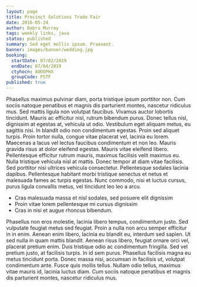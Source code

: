 ```yaml
---
layout: page
title: Precinct Solutions Trade Fair
date: 2016-05-24
author: Debra Murray
tags: weekly links, java
status: published
summary: Sed eget mollis ipsum. Praesent.
banner: images/banner/wedding.jpg
booking:
  startDate: 07/02/2019
  endDate: 07/04/2019
  ctyhocn: AUOOPHX
  groupCode: PSTF
published: true
---
```

Phasellus maximus pulvinar diam, porta tristique ipsum porttitor non. Cum sociis natoque penatibus et magnis dis parturient montes, nascetur ridiculus mus. Sed mattis ligula non volutpat faucibus. Vivamus auctor lobortis tincidunt. Mauris ac efficitur nisl, rutrum bibendum purus. Donec tellus nisl, dignissim at egestas at, vehicula ut odio. Vestibulum eget aliquam metus, eu sagittis nisi. In blandit odio non condimentum egestas. Proin sed aliquet turpis.
Proin tortor nulla, congue vitae placerat vel, lacinia eu lorem. Maecenas a lacus vel lectus faucibus condimentum et non leo. Mauris gravida risus at dolor eleifend egestas. Mauris vitae eleifend libero. Pellentesque efficitur rutrum mauris, maximus facilisis velit maximus eu. Nulla tristique vehicula nisl at mattis. Donec tempor at diam vitae facilisis. Sed porttitor nisi ultrices vehicula consectetur. Pellentesque sodales lacinia dapibus. Pellentesque habitant morbi tristique senectus et netus et malesuada fames ac turpis egestas. Nunc commodo, nisi et luctus cursus, purus ligula convallis metus, vel tincidunt leo leo a arcu.

* Cras malesuada massa et nisl sodales, sed posuere elit dignissim
* Proin vitae lorem pellentesque mi cursus dignissim
* Cras in nisi et augue rhoncus bibendum.

Phasellus non eros molestie, lacinia libero tempus, condimentum justo. Sed vulputate feugiat metus sed feugiat. Proin a nulla non arcu semper efficitur in in enim. Aenean enim libero, lacinia eu blandit eu, interdum sed sapien. Ut sed nulla in quam mattis blandit. Aenean risus libero, feugiat ornare orci vel, placerat pretium enim. Duis tristique odio ac condimentum fringilla. Sed vel pretium justo, at facilisis turpis. In id sem purus. Phasellus facilisis magna eu metus tincidunt porta. Donec massa nisi, accumsan in facilisis ut, volutpat condimentum ante. Fusce quis mollis tellus. Nullam odio tellus, maximus vitae mauris id, lacinia luctus diam. Cum sociis natoque penatibus et magnis dis parturient montes, nascetur ridiculus mus.

